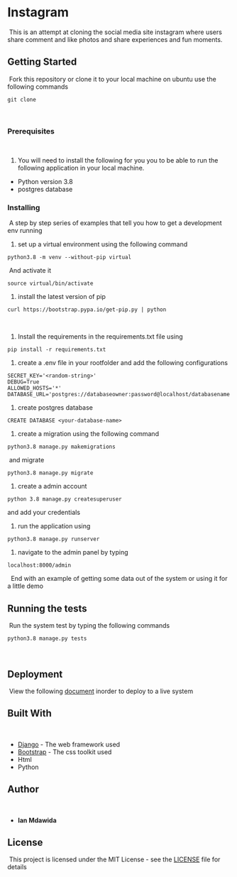 # Instagram
​
This is an attempt at cloning the social media site instagram where users share comment and like photos and share experiences and fun moments.
​
## Getting Started
​
Fork this repository or clone it to your local machine on ubuntu use the following commands
```
git clone 
```
​
### Prerequisites
​
1. You will need to install the following for you you to be able to run the following application in your local machine.
* Python version 3.8
* postgres database
​
### Installing
​
A step by step series of examples that tell you how to get a development env running
​
1. set up a virtual environment using the following command
​
```
python3.8 -m venv --without-pip virtual
```
​
And activate it
​
```
source virtual/bin/activate
```
1. install the latest version of pip
​
```
curl https://bootstrap.pypa.io/get-pip.py | python
```
​
1. Install the requirements in the requirements.txt file using
```
pip install -r requirements.txt
```
1. create a .env file in your rootfolder and add the following configurations
```
SECRET_KEY='<random-string>'
DEBUG=True
ALLOWED_HOSTS='*'
DATABASE_URL='postgres://databaseowner:password@localhost/databasename'
```
1. create postgres database
```
CREATE DATABASE <your-database-name>
```
1. create a migration using the following command
```
python3.8 manage.py makemigrations
```
​
and migrate
```
python3.8 manage.py migrate
```
1. create a admin account
```
python 3.8 manage.py createsuperuser
```
and add your credentials
​
1. run the application using 
```
python3.8 manage.py runserver
```
1. navigate to the admin panel by typing 
```
localhost:8000/admin
```
​
​
End with an example of getting some data out of the system or using it for a little demo
​
## Running the tests
​
Run the system test by typing the following commands
```
python3.8 manage.py tests
```
​
## Deployment
​
View the following [document](https://github.com/jakhax/deploying-django-to-heroku-manual) inorder to deploy to a live system
​
## Built With
​
* [Django](https://www.djangoproject.com/download/) - The web framework used
* [Bootstrap](https://getbootstrap.com) - The css toolkit used
* Html
* Python
​
​
## Author
​
* **Ian Mdawida** 

## License
​
This project is licensed under the MIT License - see the [LICENSE](LICENSE) file for details